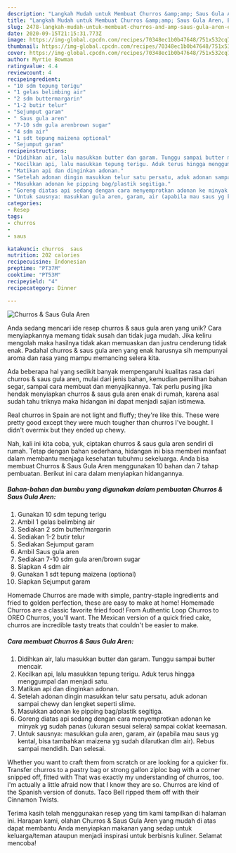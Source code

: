 ```yaml
---
description: "Langkah Mudah untuk Membuat Churros &amp;amp; Saus Gula Aren, Enak"
title: "Langkah Mudah untuk Membuat Churros &amp;amp; Saus Gula Aren, Enak"
slug: 2478-langkah-mudah-untuk-membuat-churros-and-amp-saus-gula-aren-enak
date: 2020-09-15T21:15:31.773Z
image: https://img-global.cpcdn.com/recipes/70348ec1b0b47648/751x532cq70/churros-saus-gula-aren-foto-resep-utama.jpg
thumbnail: https://img-global.cpcdn.com/recipes/70348ec1b0b47648/751x532cq70/churros-saus-gula-aren-foto-resep-utama.jpg
cover: https://img-global.cpcdn.com/recipes/70348ec1b0b47648/751x532cq70/churros-saus-gula-aren-foto-resep-utama.jpg
author: Myrtie Bowman
ratingvalue: 4.4
reviewcount: 4
recipeingredient:
- "10 sdm tepung terigu"
- "1 gelas belimbing air"
- "2 sdm buttermargarin"
- "1-2 butir telur"
- "Sejumput garam"
- " Saus gula aren"
- "7-10 sdm gula arenbrown sugar"
- "4 sdm air"
- "1 sdt tepung maizena optional"
- "Sejumput garam"
recipeinstructions:
- "Didihkan air, lalu masukkan butter dan garam. Tunggu sampai butter mencair."
- "Kecilkan api, lalu masukkan tepung terigu. Aduk terus hingga menggumpal dan menjadi satu."
- "Matikan api dan dinginkan adonan."
- "Setelah adonan dingin masukkan telur satu persatu, aduk adonan sampai chewy dan lengket seperti slime."
- "Masukkan adonan ke pipping bag/plastik segitiga."
- "Goreng diatas api sedang dengan cara menyemprotkan adonan ke minyak yg sudah panas (ukuran sesuai selera) sampai coklat keemasan."
- "Untuk sausnya: masukkan gula aren, garam, air (apabila mau saus yg kental, bisa tambahkan maizena yg sudah dilarutkan dlm air). Rebus sampai mendidih. Dan selesai."
categories:
- Resep
tags:
- churros
- 
- saus

katakunci: churros  saus 
nutrition: 202 calories
recipecuisine: Indonesian
preptime: "PT37M"
cooktime: "PT53M"
recipeyield: "4"
recipecategory: Dinner

---
```



![Churros &amp; Saus Gula Aren](https://img-global.cpcdn.com/recipes/70348ec1b0b47648/751x532cq70/churros-saus-gula-aren-foto-resep-utama.jpg)

Anda sedang mencari ide resep churros &amp; saus gula aren yang unik? Cara menyiapkannya memang tidak susah dan tidak juga mudah. Jika keliru mengolah maka hasilnya tidak akan memuaskan dan justru cenderung tidak enak. Padahal churros &amp; saus gula aren yang enak harusnya sih mempunyai aroma dan rasa yang mampu memancing selera kita.

Ada beberapa hal yang sedikit banyak mempengaruhi kualitas rasa dari churros &amp; saus gula aren, mulai dari jenis bahan, kemudian pemilihan bahan segar, sampai cara membuat dan menyajikannya. Tak perlu pusing jika hendak menyiapkan churros &amp; saus gula aren enak di rumah, karena asal sudah tahu triknya maka hidangan ini dapat menjadi sajian istimewa.

Real churros in Spain are not light and fluffy; they&#39;re like this. These were pretty good except they were much tougher than churros I&#39;ve bought. I didn&#39;t overmix but they ended up chewy.


Nah, kali ini kita coba, yuk, ciptakan churros &amp; saus gula aren sendiri di rumah. Tetap dengan bahan sederhana, hidangan ini bisa memberi manfaat dalam membantu menjaga kesehatan tubuhmu sekeluarga. Anda bisa membuat Churros &amp; Saus Gula Aren menggunakan 10 bahan dan 7 tahap pembuatan. Berikut ini cara dalam menyiapkan hidangannya.

<!--inarticleads1-->

##### Bahan-bahan dan bumbu yang digunakan dalam pembuatan Churros &amp; Saus Gula Aren:

1. Gunakan 10 sdm tepung terigu
1. Ambil 1 gelas belimbing air
1. Sediakan 2 sdm butter/margarin
1. Sediakan 1-2 butir telur
1. Sediakan Sejumput garam
1. Ambil  Saus gula aren
1. Sediakan 7-10 sdm gula aren/brown sugar
1. Siapkan 4 sdm air
1. Gunakan 1 sdt tepung maizena (optional)
1. Siapkan Sejumput garam


Homemade Churros are made with simple, pantry-staple ingredients and fried to golden perfection, these are easy to make at home! Homemade Churros are a classic favorite fried food! From Authentic Loop Churros to OREO Churros, you&#39;ll want. The Mexican version of a quick fried cake, churros are incredible tasty treats that couldn&#39;t be easier to make. 

<!--inarticleads2-->

##### Cara membuat Churros &amp; Saus Gula Aren:

1. Didihkan air, lalu masukkan butter dan garam. Tunggu sampai butter mencair.
1. Kecilkan api, lalu masukkan tepung terigu. Aduk terus hingga menggumpal dan menjadi satu.
1. Matikan api dan dinginkan adonan.
1. Setelah adonan dingin masukkan telur satu persatu, aduk adonan sampai chewy dan lengket seperti slime.
1. Masukkan adonan ke pipping bag/plastik segitiga.
1. Goreng diatas api sedang dengan cara menyemprotkan adonan ke minyak yg sudah panas (ukuran sesuai selera) sampai coklat keemasan.
1. Untuk sausnya: masukkan gula aren, garam, air (apabila mau saus yg kental, bisa tambahkan maizena yg sudah dilarutkan dlm air). Rebus sampai mendidih. Dan selesai.


Whether you want to craft them from scratch or are looking for a quicker fix. Transfer churros to a pastry bag or strong gallon ziploc bag with a corner snipped off, fitted with That was exactly my understanding of churros, too. I&#39;m actually a little afraid now that I know they are so. Churros are kind of the Spanish version of donuts. Taco Bell ripped them off with their Cinnamon Twists. 

Terima kasih telah menggunakan resep yang tim kami tampilkan di halaman ini. Harapan kami, olahan Churros &amp; Saus Gula Aren yang mudah di atas dapat membantu Anda menyiapkan makanan yang sedap untuk keluarga/teman ataupun menjadi inspirasi untuk berbisnis kuliner. Selamat mencoba!
